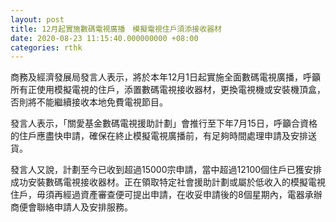 ```yaml
---
layout: post
title: 12月起實施數碼電視廣播　模擬電視住戶須添接收器材
date: 2020-08-23 11:15:40.000000000 +08:00
categories: rthk
---
```


商務及經濟發展局發言人表示，將於本年12月1日起實施全面數碼電視廣播，呼籲所有正使用模擬電視的住戶，添置數碼電視接收器材，更換電視機或安裝機頂盒，否則將不能繼續接收本地免費電視節目。

發言人表示，「關愛基金數碼電視援助計劃」會推行至下年7月15日，呼籲合資格的住戶應盡快申請，確保在終止模擬電視廣播前，有足夠時間處理申請及安排送貨。

發言人又說，計劃至今已收到超過15000宗申請，當中超過12100個住戶已獲安排成功安裝數碼電視接收器材。正在領取特定社會援助計劃或屬於低收入的模擬電視住戶，毋須再經過資產審查便可提出申請，在收妥申請後的8個星期內，電器承辦商便會聯絡申請人及安排服務。
